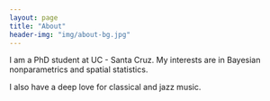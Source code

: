 ```yaml
---
layout: page
title: "About"
header-img: "img/about-bg.jpg"
---
```


I am a PhD student at UC - Santa Cruz. My interests are in Bayesian 
nonparametrics and spatial statistics.

I also have a deep love for classical and jazz music. 
